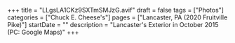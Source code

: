 +++
title = "LLgsLA1CKz9SXTmSMJzG.avif"
draft = false
tags = ["Photos"]
categories = ["Chuck E. Cheese's"]
pages = ["Lancaster, PA (2020 Fruitville Pike)"]
startDate = ""
description = "Lancaster's Exterior in October 2015 (PC: Google Maps)"
+++

